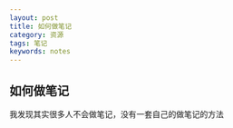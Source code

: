 ```yaml
---
layout: post
title: 如何做笔记
category: 资源
tags: 笔记
keywords: notes
---
```


## 如何做笔记
我发现其实很多人不会做笔记，没有一套自己的做笔记的方法


